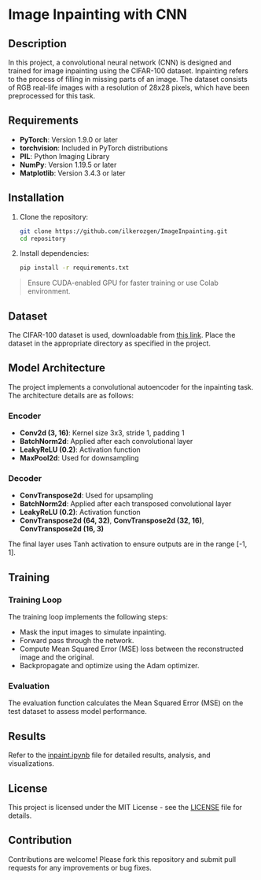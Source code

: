 # Image Inpainting with CNN

## Description

In this project, a convolutional neural network (CNN) is designed and trained for image inpainting using the CIFAR-100 dataset. Inpainting refers to the process of filling in missing parts of an image. The dataset consists of RGB real-life images with a resolution of 28x28 pixels, which have been preprocessed for this task.

## Requirements

- **PyTorch**: Version 1.9.0 or later
- **torchvision**: Included in PyTorch distributions
- **PIL**: Python Imaging Library
- **NumPy**: Version 1.19.5 or later
- **Matplotlib**: Version 3.4.3 or later

## Installation

1. Clone the repository:
   ```bash
   git clone https://github.com/ilkerozgen/ImageInpainting.git
   cd repository
   ```

2. Install dependencies:
   ```bash
   pip install -r requirements.txt
   ```
> Ensure CUDA-enabled GPU for faster training or use Colab environment.

## Dataset

The CIFAR-100 dataset is used, downloadable from [this link](https://drive.google.com/file/d/1KiymtjUjuEJjUTO_qB9ifpLC_UvJEhoL/view?usp=share_link). Place the dataset in the appropriate directory as specified in the project.

## Model Architecture

The project implements a convolutional autoencoder for the inpainting task. The architecture details are as follows:

### Encoder
- **Conv2d (3, 16)**: Kernel size 3x3, stride 1, padding 1
- **BatchNorm2d**: Applied after each convolutional layer
- **LeakyReLU (0.2)**: Activation function
- **MaxPool2d**: Used for downsampling

### Decoder
- **ConvTranspose2d**: Used for upsampling
- **BatchNorm2d**: Applied after each transposed convolutional layer
- **LeakyReLU (0.2)**: Activation function
- **ConvTranspose2d (64, 32)**, **ConvTranspose2d (32, 16)**, **ConvTranspose2d (16, 3)**

The final layer uses Tanh activation to ensure outputs are in the range [-1, 1].

## Training

### Training Loop

The training loop implements the following steps:
- Mask the input images to simulate inpainting.
- Forward pass through the network.
- Compute Mean Squared Error (MSE) loss between the reconstructed image and the original.
- Backpropagate and optimize using the Adam optimizer.

### Evaluation

The evaluation function calculates the Mean Squared Error (MSE) on the test dataset to assess model performance.

## Results

Refer to the [inpaint.ipynb](inpaint.ipynb) file for detailed results, analysis, and visualizations.

## License

This project is licensed under the MIT License - see the [LICENSE](LICENSE) file for details.

## Contribution

Contributions are welcome! Please fork this repository and submit pull requests for any improvements or bug fixes.
